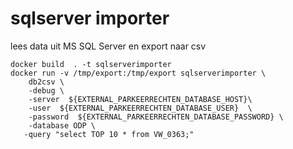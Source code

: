 # sqlserver importer

lees data uit MS SQL Server en export naar csv


    docker build  . -t sqlserverimporter
    docker run -v /tmp/export:/tmp/export sqlserverimporter \
        db2csv \
        -debug \
        -server  ${EXTERNAL_PARKEERRECHTEN_DATABASE_HOST}\
        -user  ${EXTERNAL_PARKEERRECHTEN_DATABASE_USER}  \
        -password  ${EXTERNAL_PARKEERRECHTEN_DATABASE_PASSWORD} \
        -database ODP \
       -query "select TOP 10 * from VW_0363;"
